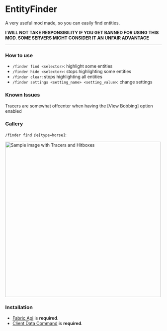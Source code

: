 # EntityFinder

A very useful mod made, so you can easily find entities.

**I WILL NOT TAKE RESPONSIBILITY IF YOU GET BANNED FOR USING THIS MOD. SOME SERVERS MIGHT CONSIDER IT AN UNFAIR ADVANTAGE**

---

### How to use

- `/finder find <selector>`: highlight some entities
- `/finder hide <selector>`: stops highlighting some entities
- `/finder clear`: stops highlighting all entities
- `/finder settings <setting_name> <setting_value>`: change settings

### Known Issues

Tracers are somewhat offcenter when having the [View Bobbing] option enabled

### Gallery

`/finder find @e[type=horse]`:

<div>
<img src="https://i.imgur.com/kKRkXbU.png" width="500" alt="Sample image with Tracers and Hitboxes">
</div>

### Installation

- [Fabric Api](https://modrinth.com/mod/fabric-api) is **required**.
- [Client Data Command](https://modrinth.com/mod/client-data-command) is **required**.